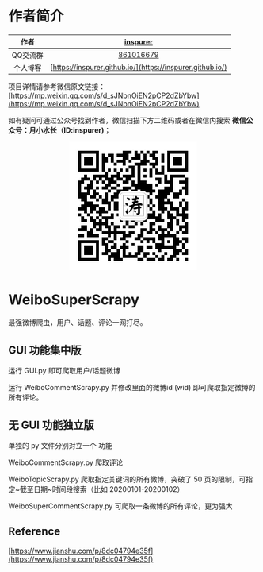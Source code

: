 # 作者简介


|作者|[inspurer](https://inspurer.github.io/2018/06/07/%E6%9C%88%E5%B0%8F%E6%B0%B4%E9%95%BF%E7%9A%84%E7%94%B1%E6%9D%A5/#more)|
|:---:|:---:|
|QQ交流群|[861016679](https://jq.qq.com/?_wv=1027&k=5Js6sKS)|
|个人博客|[https://inspurer.github.io/](https://inspurer.github.io/)|

项目详情请参考微信原文链接：[https://mp.weixin.qq.com/s/d_sJNbnOiEN2pCP2dZbYbw](https://mp.weixin.qq.com/s/d_sJNbnOiEN2pCP2dZbYbw)

如有疑问可通过公众号找到作者，微信扫描下方二维码或者在微信内搜索 **微信公众号：月小水长（ID:inspurer)**；

<p align="center">
  <img src="qrcode.jpg"></a>
</p>

# WeiboSuperScrapy
最强微博爬虫，用户、话题、评论一网打尽。

## GUI 功能集中版

运行 GUI.py 即可爬取用户/话题微博

运行 WeiboCommentScrapy.py 并修改里面的微博id (wid) 即可爬取指定微博的所有评论。

## 无 GUI 功能独立版

单独的 py 文件分别对立一个 功能

WeiboCommentScrapy.py 爬取评论

WeiboTopicScrapy.py   爬取指定关键词的所有微博，突破了 50 页的限制，可指定~截至日期~时间段搜索（比如 20200101-20200102）

WeiboSuperCommentScrapy.py 可爬取一条微博的所有评论，更为强大


## Reference

[https://www.jianshu.com/p/8dc04794e35f](https://www.jianshu.com/p/8dc04794e35f)
